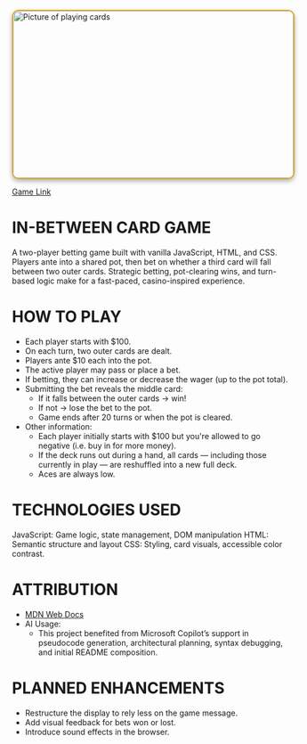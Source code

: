 <img src="https://cdn.pixabay.com/photo/2015/06/14/19/14/playing-cards-809356_1280.jpg" alt="Picture of playing cards" width="100%" height= "300" style ="border: 2px solid #daa520; border-radius: 12px; box-shadow: 0 4px 8px rgba(0, 0, 0, 0.3)"
/>

[Game Link](https://rtkmak14.github.io/Card-Game-In-Between/)

# IN-BETWEEN CARD GAME
A two-player betting game built with vanilla JavaScript, HTML, and CSS. Players ante into a shared pot, then bet on whether a third card will fall between two outer cards. Strategic betting, pot-clearing wins, and turn-based logic make for a fast-paced, casino-inspired experience.



# HOW TO PLAY
* Each player starts with $100.
* On each turn, two outer cards are dealt.
* Players ante $10 each into the pot.
* The active player may pass or place a bet.
* If betting, they can increase or decrease the wager (up to the pot total).
* Submitting the bet reveals the middle card:
    * If it falls between the outer cards → win!
    * If not → lose the bet to the pot.
    * Game ends after 20 turns or when the pot is cleared.
* Other information:
    * Each player initially starts with $100 but you're allowed to go negative (i.e. buy in for more money).
    * If the deck runs out during a hand, all cards — including those currently in play — are reshuffled into a new full deck.
    * Aces are always low.

# TECHNOLOGIES USED
JavaScript: Game logic, state management, DOM manipulation
HTML: Semantic structure and layout
CSS: Styling, card visuals, accessible color contrast.

# ATTRIBUTION
* [MDN Web Docs](https://developer.mozilla.org/en-US/docs/Web/JavaScript)
* AI Usage:
    * This project benefited from Microsoft Copilot’s support in pseudocode generation, architectural planning, syntax debugging, and initial README composition.

# PLANNED ENHANCEMENTS
* Restructure the display to rely less on the game message.
* Add visual feedback for bets won or lost.
* Introduce sound effects in the browser. 

